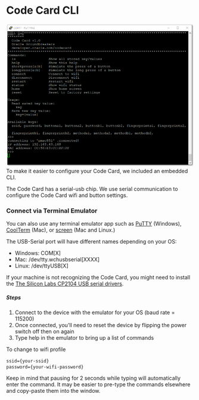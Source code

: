 # Code Card CLI
![](images/code-card-cli.png)
To make it easier to configure your Code Card, we included an embedded CLI.

The Code Card has a serial-usb chip. We use serial communication to configure the Code Card wifi and button settings.

### Connect via Terminal Emulator
You can also use any terminal emulator app such as [PuTTY](https://www.putty.org/) (Windows), [CoolTerm](http://freeware.the-meiers.org/CoolTermMac.zip) (Mac), or [screen](https://linux.die.net/man/1/screen) (Mac and Linux.)

The USB-Serial port will have different names depending on your OS:
-	Windows: COM[X]
-	Mac: /dev/tty.wchusbserial[XXXX]
-	Linux: /dev/ttyUSB[X]

If your machine is not recognizing the Code Card, you might need to install the [The Silicon Labs CP2104 USB serial drivers](https://www.silabs.com/products/development-tools/software/usb-to-uart-bridge-vcp-drivers).

##### Steps

1. Connect to the device with the emulator for your OS (baud rate = 115200)
2. Once connected, you'll need to reset the device by flipping the power switch off then on again
3. Type help in the emulator to bring up a list of commands

To change to wifi profile

	ssid={your-ssid}
	password={your-wifi-password}

Keep in mind that pausing for 2 seconds while typing will automatically enter the command. It may be easier to pre-type the commands elsewhere and copy-paste them into the window.
